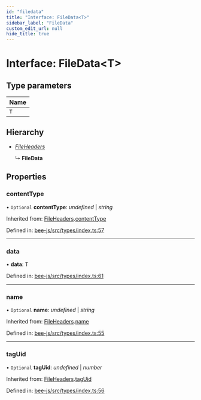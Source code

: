 ```yaml
---
id: "filedata"
title: "Interface: FileData<T>"
sidebar_label: "FileData"
custom_edit_url: null
hide_title: true
---
```


# Interface: FileData<T\>

## Type parameters

Name |
:------ |
`T` |

## Hierarchy

* [*FileHeaders*](fileheaders.md)

  ↳ **FileData**

## Properties

### contentType

• `Optional` **contentType**: *undefined* \| *string*

Inherited from: [FileHeaders](fileheaders.md).[contentType](fileheaders.md#contenttype)

Defined in: [bee-js/src/types/index.ts:57](https://github.com/ethersphere/bee-js/blob/7dfd556/src/types/index.ts#L57)

___

### data

• **data**: T

Defined in: [bee-js/src/types/index.ts:61](https://github.com/ethersphere/bee-js/blob/7dfd556/src/types/index.ts#L61)

___

### name

• `Optional` **name**: *undefined* \| *string*

Inherited from: [FileHeaders](fileheaders.md).[name](fileheaders.md#name)

Defined in: [bee-js/src/types/index.ts:55](https://github.com/ethersphere/bee-js/blob/7dfd556/src/types/index.ts#L55)

___

### tagUid

• `Optional` **tagUid**: *undefined* \| *number*

Inherited from: [FileHeaders](fileheaders.md).[tagUid](fileheaders.md#taguid)

Defined in: [bee-js/src/types/index.ts:56](https://github.com/ethersphere/bee-js/blob/7dfd556/src/types/index.ts#L56)
